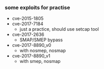 ### some exploits for practise

+ cve-2015-1805
+ cve-2017-7184
	+ just a practice, should use setcap tool
+ cve-2017-2636
	+ SMAP/SMEP bypass
+ cve-2017-8890_v0
	+ with nosmep, nosmap
+ cve-2017-8890_v1
	+ with smep, nosmap
